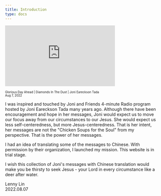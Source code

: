 ```yaml
---
title: Introduction
type: docs
---
```


<iframe width="360" height="200" src="https://www.youtube.com/embed/r12yYQvvOSk" title="Glorious Day Ahead | Diamonds In The Dust with Joni Eareckson Tada" frameborder="0" allow="accelerometer; autoplay; clipboard-write; encrypted-media; gyroscope; picture-in-picture" allowfullscreen ></iframe>  

<span style = "font-size:70%">Glorious Day Ahead | Diamonds In The Dust | Joni Eareckson Tada   
Aug 7, 2022</span>

I was inspired and touched by Joni and Friends 4-minute Radio program hosted by Joni Eareckson Tada many years ago.  Although there have been encouragement and hope in her messages, Joni would expect us to move our focus away from our circumstances to our Jesus.  She would expect us less self-centeredness, but more Jesus-centeredness.  That is her intent, her messages are not the "Chicken Soups for the Soul" from my perspective.  That is the power of her messages.

I had an idea of translating some of the messages to Chinese.  With permission by their organization, I launched my mission.  This website is in trial stage.  

I wish this collection of Joni's messages with Chinese translation would make you be thirsty to seek Jesus - your Lord in every circumstance like a deer after water.

Lenny Lin  
2022.08.07